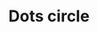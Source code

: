 ---
title: Dots circle
tags:
icon: dots-circle
svg: '<svg xmlns="http://www.w3.org/2000/svg" width="24" height="24" fill="none" viewBox="0 0 24 24" stroke-width="1.5" stroke-linecap="round" stroke-linejoin="round" stroke="currentColor"><circle cx="12" cy="12" r="9"/><path d="M8 12h.01M12 12h.01M16 12h.01"/></svg>'
---